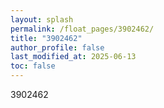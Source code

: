 ```yaml
---
layout: splash
permalink: /float_pages/3902462/
title: "3902462"
author_profile: false
last_modified_at: 2025-06-13
toc: false
---
```

 
3902462
